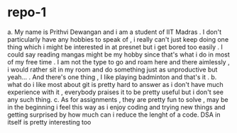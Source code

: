 # repo-1
a.
My name is Prithvi Dewangan and i am a student of IIT Madras . I don't particularly have any hobbies to speak of , i really can't just keep doing one thing which i might be interested in at presnet but i get bored too easily . I could say reading mangas might be my hobby since that's what i do in most of my free time . I am not the type to go and roam here and there aimlessly , i would rather sit in my room and do something just as unproductive but yeah... . And there's one thing , I like playing badminton and that's it .
b.
what do i like most about git is pretty hard to answer as i don't have much experience with it , everybody praises it to be pretty useful but i don't see any such thing.
c.
As for assignments , they are pretty fun to solve , may be in the beginning i feel this way as i enjoy coding and trying new things and getting surprised by how much can i reduce the lenght of a code. DSA in itself is pretty interesting too

